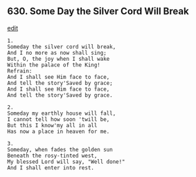 
## 630.  Some Day the Silver Cord Will Break
[edit](https://docs.google.com/document/d/135zf%2D4DTLdjo3yO7KN7z99HSSCgQH10k/edit?mode=html)




    1.
    Someday the silver cord will break, 
    And I no more as now shall sing; 
    But, O, the joy when I shall wake 
    Within the palace of the King! 
    Refrain:
    And I shall see Him face to face, 
    And tell the story'Saved by grace; 
    And I shall see Him face to face, 
    And tell the story'Saved by grace. 

    2.
    Someday my earthly house will fall, 
    I cannot tell how soon 'twill be, 
    But this I know'my all in all 
    Has now a place in heaven for me. 

    3.
    Someday, when fades the golden sun 
    Beneath the rosy-tinted west, 
    My blessed Lord will say, "Well done!" 
    And I shall enter into rest.
